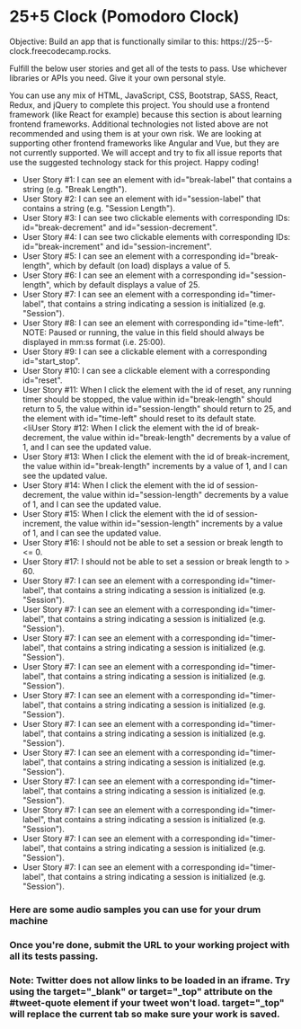# 25+5 Clock (Pomodoro Clock)

<!DOCTYPE html>
<html lang="en">
<head>
    <meta charset="UTF-8">
    <meta name="viewport" content="width=device-width, initial-scale=1.0">
</head>
<body>
    <div class="pomodoro">
        <p>Objective: Build an app that is functionally similar to this: https://25--5-clock.freecodecamp.rocks.

Fulfill the below user stories and get all of the tests to pass. Use whichever libraries or APIs you need. Give it your own personal style.

You can use any mix of HTML, JavaScript, CSS, Bootstrap, SASS, React, Redux, and jQuery to complete this project. You should use a frontend framework (like React for example) because this section is about learning frontend frameworks. Additional technologies not listed above are not recommended and using them is at your own risk. We are looking at supporting other frontend frameworks like Angular and Vue, but they are not currently supported. We will accept and try to fix all issue reports that use the suggested technology stack for this project. Happy coding!</p>
        <ul>
            <li>User Story #1: I can see an element with id="break-label" that contains a string (e.g. "Break Length").</li>
            <li>User Story #2: I can see an element with id="session-label" that contains a string (e.g. "Session Length").</li>
            <li>User Story #3: I can see two clickable elements with corresponding IDs: id="break-decrement" and id="session-decrement".</li>
            <li>User Story #4: I can see two clickable elements with corresponding IDs: id="break-increment" and id="session-increment".</li>
            <li>User Story #5: I can see an element with a corresponding id="break-length", which by default (on load) displays a value of 5.</li>
            <li>User Story #6: I can see an element with a corresponding id="session-length", which by default displays a value of 25.</li>
            <li>User Story #7: I can see an element with a corresponding id="timer-label", that contains a string indicating a session is initialized (e.g. "Session").</li>
            <li>User Story #8: I can see an element with corresponding id="time-left". NOTE: Paused or running, the value in this field should always be displayed in mm:ss format (i.e. 25:00).</li>
            <li>User Story #9: I can see a clickable element with a corresponding id="start_stop".</li>
            <li>User Story #10: I can see a clickable element with a corresponding id="reset".</li>
            <li>User Story #11: When I click the element with the id of reset, any running timer should be stopped, the value within id="break-length" should return to 5, the value within id="session-length" should return to 25, and the element with id="time-left" should reset to its default state.</li>
            <liUser Story #12: When I click the element with the id of break-decrement, the value within id="break-length" decrements by a value of 1, and I can see the updated value.</li>
            <li>User Story #13: When I click the element with the id of break-increment, the value within id="break-length" increments by a value of 1, and I can see the updated value.</li>
            <li>User Story #14: When I click the element with the id of session-decrement, the value within id="session-length" decrements by a value of 1, and I can see the updated value.</li>
            <li>User Story #15: When I click the element with the id of session-increment, the value within id="session-length" increments by a value of 1, and I can see the updated value.</li>
            <li>User Story #16: I should not be able to set a session or break length to <= 0.</li>
            <li>User Story #17: I should not be able to set a session or break length to > 60.</li>
            <li>User Story #7: I can see an element with a corresponding id="timer-label", that contains a string indicating a session is initialized (e.g. "Session").</li>
            <li>User Story #7: I can see an element with a corresponding id="timer-label", that contains a string indicating a session is initialized (e.g. "Session").</li>
            <li>User Story #7: I can see an element with a corresponding id="timer-label", that contains a string indicating a session is initialized (e.g. "Session").</li>
            <li>User Story #7: I can see an element with a corresponding id="timer-label", that contains a string indicating a session is initialized (e.g. "Session").</li>
            <li>User Story #7: I can see an element with a corresponding id="timer-label", that contains a string indicating a session is initialized (e.g. "Session").</li>
            <li>User Story #7: I can see an element with a corresponding id="timer-label", that contains a string indicating a session is initialized (e.g. "Session").</li>
            <li>User Story #7: I can see an element with a corresponding id="timer-label", that contains a string indicating a session is initialized (e.g. "Session").</li>
            <li>User Story #7: I can see an element with a corresponding id="timer-label", that contains a string indicating a session is initialized (e.g. "Session").</li>
            <li>User Story #7: I can see an element with a corresponding id="timer-label", that contains a string indicating a session is initialized (e.g. "Session").</li>
            <li>User Story #7: I can see an element with a corresponding id="timer-label", that contains a string indicating a session is initialized (e.g. "Session").</li>
            <li>User Story #7: I can see an element with a corresponding id="timer-label", that contains a string indicating a session is initialized (e.g. "Session").</li>
          </ul>
          <h3>Here are some audio samples you can use for your drum machine</h3>
          <h3>Once you're done, submit the URL to your working project with all its tests passing.</h3>
          <h3>Note: Twitter does not allow links to be loaded in an iframe. Try using the target="_blank" or target="_top" attribute on the #tweet-quote element if your tweet won't load. target="_top" will replace the current tab so make sure your work is saved.</h3>
    </div>
</body>
</html>
